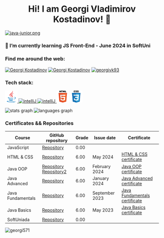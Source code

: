 ### <h1 align="center">Hi! I am Georgi Vladimirov Kostadinov! 👋 </h1>

<a href="https://prikachi.net/image/HTTq0"><img src="https://prikachi.net/images/2024/03/17/java-junior.png" alt="java-junior.png" border="0" /></a>

### 🌱 I’m currently learning JS Front-End - June 2024 in SoftUni

### <h3 align="left"> Find me around the web:</h3>
  <p align="left">
    <a href="https://linkedin.com/in/georgi-kostadinov-711578242" target="blank">
      <img align="center" src="https://cdn.worldvectorlogo.com/logos/linkedin-icon-2.svg" 
           alt="Georgi Kostadinov" height="30" width="40" /></a>
    <a href="https://www.facebook.com/profile.php?id=100080216182322" target="blank">
      <img align="center" src="https://raw.githubusercontent.com/rahuldkjain/github-profile-readme-generator/master/src/images/icons/Social/facebook.svg" 
           alt="Georgi Kostadinov" height="30" width="40" /></a>
    <a href="https://www.instagram.com/georgivk93" target="blank">
      <img align="center" src="https://cdn.worldvectorlogo.com/logos/instagram-2016-6.svg" 
           alt="georgivk93" height="30" width="40" /></a>
</p>


### <h3 align="left">Tech stack:</h3>
  <p align="left">
      <a href="https://www.java.com" target="_blank" rel="noreferrer">
        <img src="https://raw.githubusercontent.com/devicons/devicon/master/icons/java/java-original.svg" 
             alt="java" width="40" height="40"/> </a> 
      <a href="https://www.jetbrains.com/idea/" target="_blank" rel="noreferrer">
        <img src="https://cdn.worldvectorlogo.com/logos/intellij-idea-1.svg" 
             alt="intelliJ" width="40" height="40"/> </a> 
      <a href="https://www.jetbrains.com/help/idea/maven-support.html" target="_blank" rel="noreferrer">
          <img src="https://www.jrebel.com/sites/default/files/image/2020-07/image-blog-what-is-maven.jpg" 
               alt="intelliJ" width="40" height="40"/> </a> 
      <a href="https://www.w3.org/html/" target="_blank" rel="noreferrer"> 
        <img src="https://raw.githubusercontent.com/devicons/devicon/master/icons/html5/html5-original-wordmark.svg"
              alt="html5" width="40" height="40" /></a>
      <a href="https://www.w3schools.com/css/" target="_blank" rel="noreferrer"> 
        <img src="https://raw.githubusercontent.com/devicons/devicon/master/icons/css3/css3-original-wordmark.svg" 
              alt="css3" width="40" height="40" /> </a>
  </p>

  <img src="https://github-readme-stats.vercel.app/api?username=georgi571&show_icons=true&hide=contribs,prs&cache_seconds=86400&theme=holi" height="150" alt="stats graph"  /> <img src="https://github-readme-stats.vercel.app/api/top-langs?username=georgi571&locale=en&hide_title=false&layout=compact&card_width=320&langs_count=5&theme=holi&hide_border=false" alt="languages graph"  />


### Certificates && Repositories

| Course        | GitHub repository | Grade | Issue date | Certificate |
| ------------- | ----------------- | ----- | ---------- | ----------- |
| JavaScript | [Repository](https://github.com/georgi571/Software-University/tree/main/src/_6ProgrammingJSFrontEndJune2024) | 0.00 |  |  |
| HTML & CSS | [Repository](https://github.com/georgi571/Software-University/tree/main/src/_5ProgrammingHTMLCSSMay2024) | 6.00 | May 2024  | [HTML & CSS certificate](https://softuni.bg/Certificates/Details/218380/2e71d87d) |
| Java OOP | [Repository](https://github.com/georgi571/Software-University/tree/main/src/_4ProgrammingJavaOOPFebruary2024) [Repository2](https://github.com/georgi571/Software-University-Testing/tree/main/src)  | 6.00 | February 2024 | [Java OOP certificate](https://softuni.bg/Certificates/Details/211085/e652d50e)|
| Java Advanced | [Repository](https://github.com/georgi571/Software-University/tree/main/src/_3ProgrammingJavaAdvancedJanuary2024) | 6.00 | January 2024 | [Java Advanced certificate](https://softuni.bg/Certificates/Details/203402/8fb9e569) |
| Java Fundamentals | [Repository](https://github.com/georgi571/Software-University/tree/main/src/_2ProgrammingFundamentalsWithJavaSeptember2023) | 6.00 | September 2023 | [Java Fundamentals certificate](https://softuni.bg/Certificates/Details/195113/0bdf1f65) |
| Java Basics | [Repository](https://github.com/georgi571/Software-University/tree/main/src/_1ProgrammingBasicsWithJavaMay2023) | 6.00 | May 2023 | [Java Basics certificate](https://softuni.bg/Certificates/Details/174972/9b2cb6eb) |
| SoftUniada | [Repository](https://github.com/georgi571/Software-University/tree/main/src/_0Softuniada) | 0.00 |  |  |

<p align="left"> <img src="https://komarev.com/ghpvc/?username=georgi571&label=Profile%20views&color=0e75b6&style=flat" alt="georgi571" /> </p>

<!--
**georgi571/georgi571** is a ✨ _special_ ✨ repository because its `README.md` (this file) appears on your GitHub profile.

Here are some ideas to get you started:

- 🔭 I’m currently working on ...
- 🌱 I’m currently learning ...
- 👯 I’m looking to collaborate on ...
- 🤔 I’m looking for help with ...
- 💬 Ask me about ...
- 📫 How to reach me: ...
- 😄 Pronouns: ...
- ⚡ Fun fact: ...
-->
